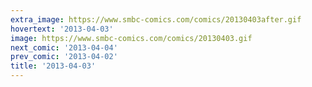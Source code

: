 ```yaml
---
extra_image: https://www.smbc-comics.com/comics/20130403after.gif
hovertext: '2013-04-03'
image: https://www.smbc-comics.com/comics/20130403.gif
next_comic: '2013-04-04'
prev_comic: '2013-04-02'
title: '2013-04-03'
---
```


